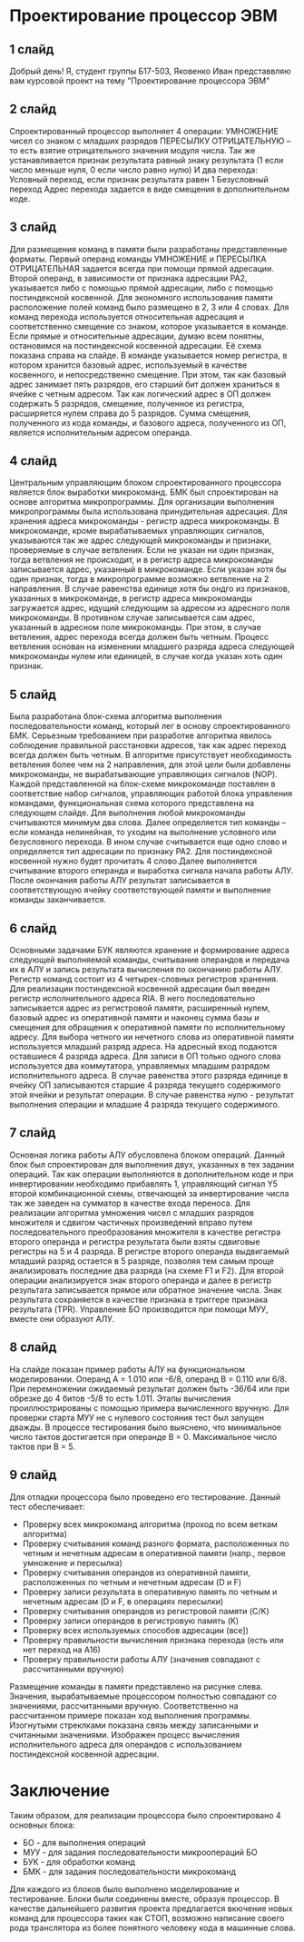 # Проектирование процессор ЭВМ

## 1 слайд

Добрый день! Я, студент группы Б17-503, Яковенко Иван представвляю вам курсовой проект на тему "Проектирование процессора ЭВМ"

## 2 слайд

Спроектированный процессор выполняет 4 операции:
УМНОЖЕНИЕ чисел со знаком с младших разрядов
ПЕРЕСЫЛКУ ОТРИЦАТЕЛЬНУЮ – то есть взятие отрицательного значения модуля числа. Так же устанавливается признак результата равный знаку результата (1 если число меньше нуля, 0 если число равно нулю)
И два перехода:
Условный переход, если признак результата равен 1
Безусловный переход
Адрес перехода задается в виде смещения в дополнительном коде.

## 3 слайд

Для размещения команд в памяти были разработаны представленные форматы. Первый операнд команды УМНОЖЕНИЕ и ПЕРЕСЫЛКА ОТРИЦАТЕЛЬНАЯ задается всегда при помощи прямой адресации. Второй операнд, в зависимости от признака адресации PA2, указывается либо с помощью прямой адресации, либо с помощью постиндексной косвенной. Для экономного использования памяти расположение полей команд было размещено в 2, 3 или 4 словах. Для команд перехода используется относительная адресация и соответственно смещение со знаком, которое указывается в команде. Если прямые и относительные адресации, думаю всем понятны, остановимся на постиндексной косвенной адресации. Её схема показана справа на слайде. В команде указывается номер регистра, в котором хранится базовый адрес, используемый в качестве косвенного, и непосредственно смещение. При этом, так как базовый адрес занимает пять разрядов, его старший бит должен храниться в ячейке с четным адресом. Так как логический адрес в ОП должен содержать 5 разрядов, смещение, полученное из регистра, расширяется нулем справа до 5 разрядов. Сумма смещения, полученного из кода команды, и базового адреса, полученного из ОП, является исполнительным адресом операнда.

## 4 слайд

Центральным управляющим блоком спроектированного процессора является блок выработки микрокоманд. БМК был спроектирован на основе алгоритма микропрограммы. Для организации выполнения микропрограммы была использована принудительная адресация. Для хранения адреса микрокоманды - регистр адреса микрокоманды. В микрокоманде, кроме вырабатываемых управляющих сигналов, указываются так же адрес следующей микрокоманды и признаки, проверяемые в случае ветвления.
Если не указан ни один признак, тогда ветвления не происходит, и в регистр адреса микрокоманды записывается адрес, указанный в микрокоманде. Если указан хотя бы один признак, тогда в микропрограмме возможно ветвление на 2 направления. В случае равенства единице хотя бы ондго из признаков, указанных в микрокоманде, в регистр адреса микрокоманды загружается адрес, идущий следующим за адресом из адресного поля микрокоманды. В противном случае записывается сам адрес, указанный в адресном поле микрокоманды. При этом, в случае ветвления, адрес перехода всегда должен быть четным.
Процесс ветвления основан на изменении младшего разряда адреса следующей микрокоманды нулем или единицей, в случае когда указан хоть один признак.

## 5 слайд

Была разработана блок-схема алгоритма выполнения последовательности команд, который лег в основу спроектированного БМК. Серьезным требованием при разработке алгоритма явилось соблюдение правильной расстановки адресов, так как адрес переход всегда должен быть четным. В алгоритме присутствует необходимость ветвления более чем на 2 направления, для этой цели были добавлены микрокоманды, не вырабатывающие управляющих сигналов (NOP). Каждой представленной на блок-схеме микрокоманде поставлен в соответствие набор сигналов, управляющих работой блока управления командами, функциональная схема которого представлена на следующем слайде.
Для выполнения любой микрокоманды считываются минимум два слова. Далее определяется тип команды – если команда нелинейная, то уходим на выполнение условного или безусловного перехода. В ином случае считывается еще одно слово и определяется тип адресации по признаку PA2. Для постиндексной косвенной нужно будет прочитать 4 слово.Далее выполняется считывание второго операнда и выработка сигнала начала работы АЛУ. После окончания работы АЛУ результат записывается в соответствующую ячейку соответствующей памяти и выполнение команды заканчивается.

## 6 слайд

Основными задачами БУК являются хранение и формирование адреса следующей выполняемой команды, считывание операндов и передача их в АЛУ и запись результата вычисления по окончанию работы АЛУ.
Регистр команд состоит из 4 четырех-словных регистров хранения.
Для реализации постиндексной косвенной адресации был введен регистр исполнительного адреса RIA. В него последовательно записывается адрес из регистровой памяти, расширенный нулем, базовый адрес из оперативной памяти и наконец сумма базы и смещения для обращения к оперативной памяти по исполнительному адресу.
Для выбора четного ии нечетного слова из оперативной памяти используется младший разряд адреса. На адресный вход подаются оставшиеся 4 разряда адреса.
Для записи в ОП только одного слова используется два коммутатора, управляемых младшим разрядом исполнительного адреса. В случае равенства этого разряда единице в ячейку ОП записываются старшие 4 разряда текущего содержимого этой ячейки и результат операции. В случае равенства нулю - результат выполнения операции и младшие 4 разряда текущего содержимого.

## 7 слайд

Основная логика работы АЛУ обусловлена блоком операций. Данный блок был спроектирован для выполнения двух, указанных в тех задании операций.
Так как операции выполняются в дополнительном коде и при инвертировании необходимо прибавлять 1, управляющий сигнал Y5 второй комбинационной схемы, отвечающей за инвертирование числа так же заведен на сумматор в качестве входа переноса.
Для реализации алгоритма умножения чисел с младших разрядов множителя и сдвигом частичных произведений вправо путем последовательного преобразования множителя в качестве регистра второго операнда и регистра результата были взяты сдвиговые регистры на 5 и 4 разряда. В регистре второго операнда выдвигаемый младший разряд остается в 5 разряде, позволяя тем самым проще анализировать последние два разряда (на схеме F1 и F2).
Для второй операции анализируется знак второго операнда и далее в регистр результата записывается прямое или обратное значение числа. Знак результата сохраняется в качестве признака в триггере признака результата (TPR).
Управление БО производится при помощи МУУ, вместе они образуют АЛУ.

## 8 слайд

На слайде показан пример работы АЛУ на функциональном моделировании. Операнд A = 1.010 или -6/8, операнд B = 0.110 или 6/8. При перемножении ожидаемый результат должен быть -36/64 или при обрезке до 4 битов -5/8 то есть 1.011. Этапы вычисления проиллюстрированы с помощью примера вычисленного вручную. Для проверки старта МУУ не с нулевого состояния тест был запущен дважды.
В процессе тестирования было выяснено, что минимальное число тактов достигается при операнде B = 0. Максимальное число тактов при B = 5.

## 9 слайд

Для отладки процессора было проведено его тестирование. Данный тест обеспечивает:

- Проверку всех микрокоманд алгоритма (проход по всем веткам алгоритма)
- Проверку считывания команд разного формата, расположенных по четным и нечетным адресам в оперативной памяти (напр., первое умножение и пересылка)
- Проверку считывания операндов из оперативной памяти, расположенных по четным и нечетным адресам (D и F)
- Проверку записи результата в оперативную память по четным и нечетным адресам (D и F, в операциях пересылки)
- Проверку считывания операндов из регистровой памяти (C/K)
- Проверку записи операндов в регистровую память (K)
- Проверку всех используемых способов адресации (все])
- Проверку правильности вычисления признака перехода (есть или нет переход на А16)
- Проверку правильности работы АЛУ (значения совпадают с рассчитанными вручную)

Размещение команды в памяти представлено на рисунке слева.
Значения, вырабатываемые процессором полностью совпадают со значениями, рассчитанными вручную.
Соответственно на рассчитанном примере показан ход выполнения программы. Изогнутыми стреклками показана связь между записанными и считанными значениями. Изображен процесс вычисления исполнительного адреса для операндов с использованием постиндексной косвенной адресации.

# Заключение

Таким образом, для реализации процессора было спроектировано 4 основных блока:

- БО - для выполнения операций
- МУУ - для задания последовательности микроопераций БО
- БУК - для обработки команд
- БМК - для задания последовательности микрокоманд

Для каждого из блоков было выполнено моделирование и тестирование. Блоки были соединены вместе, образуя процессор.
В качестве дальнейшего развития проекта предлагается вкючение новых команд для процессора таких как СТОП, возможно написание своего рода транслятора из более понятного человеку кода в машинные слова.
